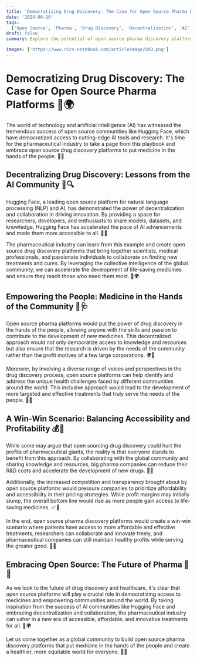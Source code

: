 ```yaml
---
title: 'Democratizing Drug Discovery: The Case for Open Source Pharma Platforms 💊🌍'
date: '2024-06-10'
tags:
  ['Open Source', 'Pharma', 'Drug Discovery', 'Decentralization', 'AI', 'Medicine', 'Hugging Face']
draft: false
summary: Explore the potential of open source pharma discovery platforms in democratizing drug discovery and empowering people. Learn how decentralizing the pharmaceutical industry, inspired by the success of AI communities like Hugging Face, can lead to more accessible and affordable medicines while still benefiting all stakeholders.

images: ['https://www.rics-notebook.com/articleimage/DDD.png']
---
```


# Democratizing Drug Discovery: The Case for Open Source Pharma Platforms 💊🌍

The world of technology and artificial intelligence (AI) has witnessed the tremendous success of open source communities like Hugging Face, which have democratized access to cutting-edge AI tools and research. It's time for the pharmaceutical industry to take a page from this playbook and embrace open source drug discovery platforms to put medicine in the hands of the people. 🤝💡

## Decentralizing Drug Discovery: Lessons from the AI Community 🧠🔍

Hugging Face, a leading open source platform for natural language processing (NLP) and AI, has demonstrated the power of decentralization and collaboration in driving innovation. By providing a space for researchers, developers, and enthusiasts to share models, datasets, and knowledge, Hugging Face has accelerated the pace of AI advancements and made them more accessible to all. 🤗🚀

The pharmaceutical industry can learn from this example and create open source drug discovery platforms that bring together scientists, medical professionals, and passionate individuals to collaborate on finding new treatments and cures. By leveraging the collective intelligence of the global community, we can accelerate the development of life-saving medicines and ensure they reach those who need them most. 💊🌍

## Empowering the People: Medicine in the Hands of the Community 💪🩺

Open source pharma platforms would put the power of drug discovery in the hands of the people, allowing anyone with the skills and passion to contribute to the development of new medicines. This decentralized approach would not only democratize access to knowledge and resources but also ensure that the research is driven by the needs of the community rather than the profit motives of a few large corporations. 🌍🤲

Moreover, by involving a diverse range of voices and perspectives in the drug discovery process, open source platforms can help identify and address the unique health challenges faced by different communities around the world. This inclusive approach would lead to the development of more targeted and effective treatments that truly serve the needs of the people. 🌈🎯

## A Win-Win Scenario: Balancing Accessibility and Profitability 💰🤝

While some may argue that open sourcing drug discovery could hurt the profits of pharmaceutical giants, the reality is that everyone stands to benefit from this approach. By collaborating with the global community and sharing knowledge and resources, big pharma companies can reduce their R&D costs and accelerate the development of new drugs. 💸🔬

Additionally, the increased competition and transparency brought about by open source platforms would pressure companies to prioritize affordability and accessibility in their pricing strategies. While profit margins may initially slump, the overall bottom line would rise as more people gain access to life-saving medicines. 📈💊

In the end, open source pharma discovery platforms would create a win-win scenario where patients have access to more affordable and effective treatments, researchers can collaborate and innovate freely, and pharmaceutical companies can still maintain healthy profits while serving the greater good. 🌟🤝

## Embracing Open Source: The Future of Pharma 🔮💡

As we look to the future of drug discovery and healthcare, it's clear that open source platforms will play a crucial role in democratizing access to medicines and empowering communities around the world. By taking inspiration from the success of AI communities like Hugging Face and embracing decentralization and collaboration, the pharmaceutical industry can usher in a new era of accessible, affordable, and innovative treatments for all. 💊🌍

Let us come together as a global community to build open source pharma discovery platforms that put medicine in the hands of the people and create a healthier, more equitable world for everyone. 🤝🌟
